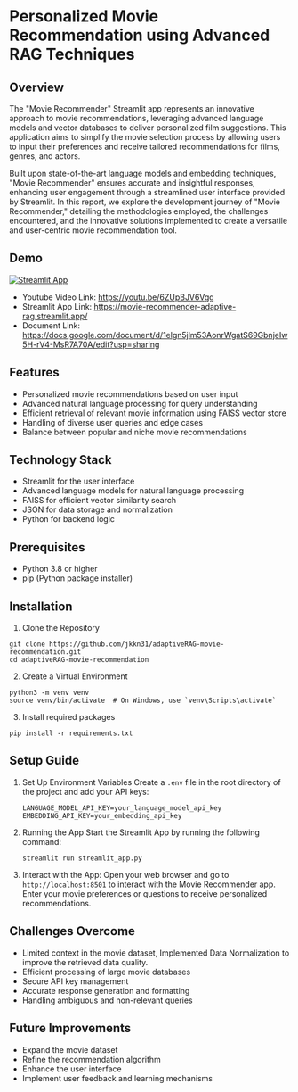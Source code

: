 # Personalized Movie Recommendation using Advanced RAG Techniques

## Overview

The "Movie Recommender" Streamlit app represents an innovative approach to movie recommendations, leveraging advanced language models and vector databases to deliver personalized film suggestions. This application aims to simplify the movie selection process by allowing users to input their preferences and receive tailored recommendations for films, genres, and actors.


Built upon state-of-the-art language models and embedding techniques, "Movie Recommender" ensures accurate and insightful responses, enhancing user engagement through a streamlined user interface provided by Streamlit. In this report, we explore the development journey of "Movie Recommender," detailing the methodologies employed, the challenges encountered, and the innovative solutions implemented to create a versatile and user-centric movie recommendation tool.


## Demo
[![Streamlit App](https://static.streamlit.io/badges/streamlit_badge_black_white.svg)](https://movie-recommender-adaptive-rag.streamlit.app/) 

* Youtube Video Link: https://youtu.be/6ZUpBJV6Vgg
* Streamlit App Link: https://movie-recommender-adaptive-rag.streamlit.app/ 
* Document Link: https://docs.google.com/document/d/1elgn5jlm53AonrWgatS69GbnjeIw5H-rV4-MsR7A70A/edit?usp=sharing


## Features

- Personalized movie recommendations based on user input
- Advanced natural language processing for query understanding
- Efficient retrieval of relevant movie information using FAISS vector store
- Handling of diverse user queries and edge cases
- Balance between popular and niche movie recommendations

## Technology Stack

- Streamlit for the user interface
- Advanced language models for natural language processing
- FAISS for efficient vector similarity search
- JSON for data storage and normalization
- Python for backend logic

## Prerequisites

- Python 3.8 or higher
- pip (Python package installer)

## Installation

1. Clone the Repository
```
git clone https://github.com/jkkn31/adaptiveRAG-movie-recommendation.git
cd adaptiveRAG-movie-recommendation
```

2. Create a Virtual Environment
```
python3 -m venv venv
source venv/bin/activate  # On Windows, use `venv\Scripts\activate`
```

3. Install required packages
```
pip install -r requirements.txt
```

## Setup Guide

1. Set Up Environment Variables
   Create a `.env` file in the root directory of the project and add your API keys:
   ```
   LANGUAGE_MODEL_API_KEY=your_language_model_api_key
   EMBEDDING_API_KEY=your_embedding_api_key
   ```

2. Running the App
   Start the Streamlit App by running the following command:
   ```
   streamlit run streamlit_app.py
   ```

3. Interact with the App:
   Open your web browser and go to `http://localhost:8501` to interact with the Movie Recommender app. Enter your movie preferences or questions to receive personalized recommendations.


## Challenges Overcome

- Limited context in the movie dataset, Implemented Data Normalization to improve the retrieved data quality.
- Efficient processing of large movie databases
- Secure API key management
- Accurate response generation and formatting
- Handling ambiguous and non-relevant queries


## Future Improvements

- Expand the movie dataset
- Refine the recommendation algorithm
- Enhance the user interface
- Implement user feedback and learning mechanisms
